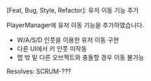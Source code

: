 [Feat, Bug, Style, Refactor]: 유저 이동 기능 추가

PlayerManager에 유저 이동 기능을 추가하였습니다.

- W/A/S/D 인풋을 이용한 유저 이동 구현
- 다른 UI에서 키 인풋 미작동
- 맵 밖 밑 다른 오브젝트와 충돌할 경우 이동 불가능

Resolves: SCRUM-???